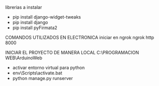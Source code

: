 librerias a instalar 

- pip install django-widget-tweaks
- pip install django
- pip install pyFirmata2


COMANDOS UTILIZADOS EN ELECTRONICA
iniciar en ngrok
ngrok http 8000

INICIAR EL PROYECTO DE MANERA LOCAL
C:\PROGRAMACION WEB\ArduinoWeb
- activar entorno virtual para python
- env\Scripts\activate.bat
- python manage.py runserver
